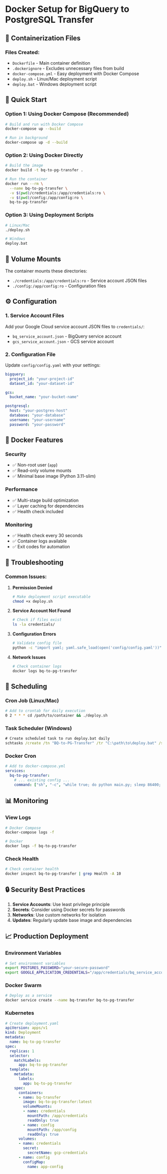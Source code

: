 # Docker Setup for BigQuery to PostgreSQL Transfer

## 🐳 Containerization Files

### Files Created:
- `Dockerfile` - Main container definition
- `.dockerignore` - Excludes unnecessary files from build
- `docker-compose.yml` - Easy deployment with Docker Compose
- `deploy.sh` - Linux/Mac deployment script
- `deploy.bat` - Windows deployment script

## 🚀 Quick Start

### Option 1: Using Docker Compose (Recommended)
```bash
# Build and run with Docker Compose
docker-compose up --build

# Run in background
docker-compose up -d --build
```

### Option 2: Using Docker Directly
```bash
# Build the image
docker build -t bq-to-pg-transfer .

# Run the container
docker run --rm \
  --name bq-to-pg-transfer \
  -v $(pwd)/credentials:/app/credentials:ro \
  -v $(pwd)/config:/app/config:ro \
  bq-to-pg-transfer
```

### Option 3: Using Deployment Scripts
```bash
# Linux/Mac
./deploy.sh

# Windows
deploy.bat
```

## 📁 Volume Mounts

The container mounts these directories:
- `./credentials:/app/credentials:ro` - Service account JSON files
- `./config:/app/config:ro` - Configuration files

## ⚙️ Configuration

### 1. Service Account Files
Add your Google Cloud service account JSON files to `credentials/`:
- `bq_service_account.json` - BigQuery service account
- `gcs_service_account.json` - GCS service account

### 2. Configuration File
Update `config/config.yaml` with your settings:
```yaml
bigquery:
  project_id: "your-project-id"
  dataset_id: "your-dataset-id"

gcs:
  bucket_name: "your-bucket-name"

postgresql:
  host: "your-postgres-host"
  database: "your-database"
  username: "your-username"
  password: "your-password"
```

## 🔧 Docker Features

### Security
- ✅ Non-root user (`app`)
- ✅ Read-only volume mounts
- ✅ Minimal base image (Python 3.11-slim)

### Performance
- ✅ Multi-stage build optimization
- ✅ Layer caching for dependencies
- ✅ Health check included

### Monitoring
- ✅ Health check every 30 seconds
- ✅ Container logs available
- ✅ Exit codes for automation

## 🐛 Troubleshooting

### Common Issues:

1. **Permission Denied**
   ```bash
   # Make deployment script executable
   chmod +x deploy.sh
   ```

2. **Service Account Not Found**
   ```bash
   # Check if files exist
   ls -la credentials/
   ```

3. **Configuration Errors**
   ```bash
   # Validate config file
   python -c "import yaml; yaml.safe_load(open('config/config.yaml'))"
   ```

4. **Network Issues**
   ```bash
   # Check container logs
   docker logs bq-to-pg-transfer
   ```

## 🔄 Scheduling

### Cron Job (Linux/Mac)
```bash
# Add to crontab for daily execution
0 2 * * * cd /path/to/container && ./deploy.sh
```

### Task Scheduler (Windows)
```cmd
# Create scheduled task to run deploy.bat daily
schtasks /create /tn "BQ-to-PG-Transfer" /tr "C:\path\to\deploy.bat" /sc daily /st 02:00
```

### Docker Cron
```yaml
# Add to docker-compose.yml
services:
  bq-to-pg-transfer:
    # ... existing config ...
    command: ["sh", "-c", "while true; do python main.py; sleep 86400; done"]
```

## 📊 Monitoring

### View Logs
```bash
# Docker Compose
docker-compose logs -f

# Docker
docker logs -f bq-to-pg-transfer
```

### Check Health
```bash
# Check container health
docker inspect bq-to-pg-transfer | grep Health -A 10
```

## 🔒 Security Best Practices

1. **Service Accounts**: Use least privilege principle
2. **Secrets**: Consider using Docker secrets for passwords
3. **Networks**: Use custom networks for isolation
4. **Updates**: Regularly update base image and dependencies

## 📈 Production Deployment

### Environment Variables
```bash
# Set environment variables
export POSTGRES_PASSWORD="your-secure-password"
export GOOGLE_APPLICATION_CREDENTIALS="/app/credentials/bq_service_account.json"
```

### Docker Swarm
```bash
# Deploy as a service
docker service create --name bq-transfer bq-to-pg-transfer
```

### Kubernetes
```yaml
# Create deployment.yaml
apiVersion: apps/v1
kind: Deployment
metadata:
  name: bq-to-pg-transfer
spec:
  replicas: 1
  selector:
    matchLabels:
      app: bq-to-pg-transfer
  template:
    metadata:
      labels:
        app: bq-to-pg-transfer
    spec:
      containers:
      - name: bq-transfer
        image: bq-to-pg-transfer:latest
        volumeMounts:
        - name: credentials
          mountPath: /app/credentials
          readOnly: true
        - name: config
          mountPath: /app/config
          readOnly: true
      volumes:
      - name: credentials
        secret:
          secretName: gcp-credentials
      - name: config
        configMap:
          name: app-config
``` 